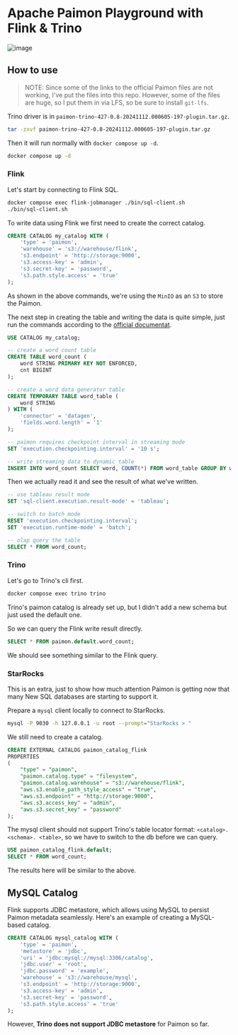 # Apache Paimon Playground with Flink & Trino

![image](https://github.com/user-attachments/assets/52f8846b-a1be-4b71-af44-12ca307b696c)

## How to use

> NOTE: Since some of the links to the official Paimon files are not working, I've put the files into this repo. However, some of the files are huge, so I put them in via LFS, so be sure to install `git-lfs`.

Trino driver is in `paimon-trino-427-0.8-20241112.000605-197-plugin.tar.gz`.

```bash
tar -zxvf paimon-trino-427-0.8-20241112.000605-197-plugin.tar.gz
```

Then it will run normally with `docker compose up -d`.

```bash
docker compose up -d
```

### Flink

Let's start by connecting to Flink SQL.

```bash
docker compose exec flink-jobmanager ./bin/sql-client.sh
./bin/sql-client.sh
```

To write data using Flink we first need to create the correct catalog.

```sql
CREATE CATALOG my_catalog WITH (
    'type' = 'paimon',
    'warehouse' = 's3://warehouse/flink',
    's3.endpoint' = 'http://storage:9000',
    's3.access-key' = 'admin',
    's3.secret-key' = 'password',
    's3.path.style.access' = 'true'
);
```

As shown in the above commands, we're using the `MinIO` as an `S3` to store the Paimon.

The next step in creating the table and writing the data is quite simple, just run the commands according to the [official documentat](https://paimon.apache.org/docs/0.9/flink/quick-start/).

```sql
USE CATALOG my_catalog;

-- create a word count table
CREATE TABLE word_count (
    word STRING PRIMARY KEY NOT ENFORCED,
    cnt BIGINT
);

-- create a word data generator table
CREATE TEMPORARY TABLE word_table (
    word STRING
) WITH (
    'connector' = 'datagen',
    'fields.word.length' = '1'
);

-- paimon requires checkpoint interval in streaming mode
SET 'execution.checkpointing.interval' = '10 s';

-- write streaming data to dynamic table
INSERT INTO word_count SELECT word, COUNT(*) FROM word_table GROUP BY word;
```

Then we actually read it and see the result of what we've written.

```sql
-- use tableau result mode
SET 'sql-client.execution.result-mode' = 'tableau';

-- switch to batch mode
RESET 'execution.checkpointing.interval';
SET 'execution.runtime-mode' = 'batch';

-- olap query the table
SELECT * FROM word_count;
```

### Trino

Let's go to Trino's cli first.

```bash
docker compose exec trino trino
```

Trino's paimon catalog is already set up, but I didn't add a new schema but just used the default one.

So we can query the Flink write result directly.

```sql
SELECT * FROM paimon.default.word_count;
```

We should see something similar to the Flink query.

### StarRocks

This is an extra, just to show how much attention Paimon is getting now that many New SQL databases are starting to support it.

Prepare a `mysql` client locally to connect to StarRocks.

```bash
mysql -P 9030 -h 127.0.0.1 -u root --prompt="StarRocks > "
```

We still need to create a catalog.

```sql
CREATE EXTERNAL CATALOG paimon_catalog_flink
PROPERTIES
(
    "type" = "paimon",
    "paimon.catalog.type" = "filesystem",
    "paimon.catalog.warehouse" = "s3://warehouse/flink",
    "aws.s3.enable_path_style_access" = "true",
    "aws.s3.endpoint" = "http://storage:9000",
    "aws.s3.access_key" = "admin",
    "aws.s3.secret_key" = "password"
);
```

The mysql client should not support Trino's table locator format: `<catalog>. <schema>. <table>`, so we have to switch to the db before we can query.

```sql
USE paimon_catalog_flink.default;
SELECT * FROM word_count;
```

The results here will be similar to the above.

## MySQL Catalog

Flink supports JDBC metastore, which allows using MySQL to persist Paimon metadata seamlessly. Here's an example of creating a MySQL-based catalog.

```sql
CREATE CATALOG mysql_catalog WITH (
    'type' = 'paimon',
    'metastore' = 'jdbc',
    'uri' = 'jdbc:mysql://mysql:3306/catalog',
    'jdbc.user' = 'root',
    'jdbc.password' = 'example',
    'warehouse' = 's3://warehouse/mysql',
    's3.endpoint' = 'http://storage:9000',
    's3.access-key' = 'admin',
    's3.secret-key' = 'password',
    's3.path.style.access' = 'true'
);
```

However, **Trino does not support JDBC metastore** for Paimon so far.

